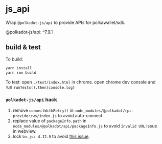 # js_api

Wrap `@polkadot-js/api` to provide APIs for polkawallet/sdk.

@polkadot-js/api: ^7.9.1

## build & test

To build:

```bash
yarn install
yarn run build
```

To test:
open `./test/index.html` in chrome.
open chrome dev console and run `runTests().then(console.log)`

### `polkadot-js/api` hack

1. remove `connectWithRetry()` in `node_modules/@polkadot/rpc-provider/ws/index.js` to avoid auto-connect.
2. replace value of `packageInfo.path` in `node_modules/@polkadot/api/packageInfo.js` to avoid `Invalid URL` issue in webview.
3. lock `bn.js: 4.12.0` to avoid [this issue](https://github.com/polkadot-js/api/issues/4024).
